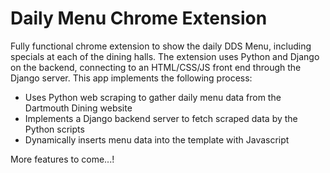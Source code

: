 # Daily Menu Chrome Extension

Fully functional chrome extension to show the daily DDS Menu, including specials at each of the dining halls. The extension uses Python and Django on the backend, connecting to an HTML/CSS/JS front end through the Django server. This app implements the following process:
* Uses Python web scraping to gather daily menu data from the Dartmouth Dining website
* Implements a Django backend server to fetch scraped data by the Python scripts
* Dynamically inserts menu data into the template with Javascript

More features to come...!